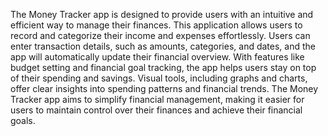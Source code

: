 The Money Tracker app is designed to provide users with an intuitive and efficient way to manage their finances. This application allows users to record and categorize their income and expenses effortlessly. Users can enter transaction details, such as amounts, categories, and dates, and the app will automatically update their financial overview. With features like budget setting and financial goal tracking, the app helps users stay on top of their spending and savings. Visual tools, including graphs and charts, offer clear insights into spending patterns and financial trends. The Money Tracker app aims to simplify financial management, making it easier for users to maintain control over their finances and achieve their financial goals.

